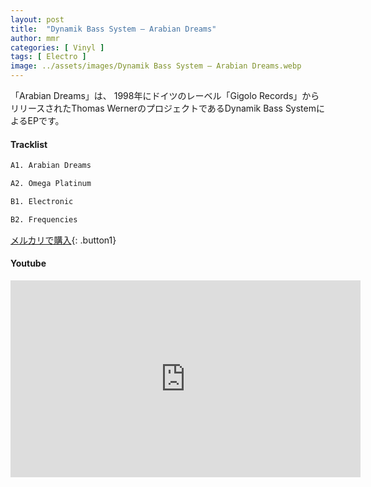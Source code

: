 ```yaml
---
layout: post
title:  "Dynamik Bass System – Arabian Dreams"
author: mmr
categories: [ Vinyl ]
tags: [ Electro ]
image: ../assets/images/Dynamik Bass System – Arabian Dreams.webp
---
```


「Arabian Dreams」は、
1998年にドイツのレーベル「Gigolo Records」からリリースされたThomas WernerのプロジェクトであるDynamik Bass SystemによるEPです。


#### Tracklist
```md
A1. Arabian Dreams

A2. Omega Platinum

B1. Electronic

B2. Frequencies
```

[メルカリで購入](https://jp.mercari.com/item/m22979609212?afid=6142608987){: .button1}

#### Youtube
<iframe width="560" height="315" src="https://www.youtube.com/embed/McEh6frr_sk?si=O6kij959JEJJu3ql" title="YouTube video player" frameborder="0" allow="accelerometer; autoplay; clipboard-write; encrypted-media; gyroscope; picture-in-picture; web-share" referrerpolicy="strict-origin-when-cross-origin" allowfullscreen></iframe>